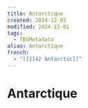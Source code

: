 ```yaml
---
title: Antarctique
created: 2024-12-01
modified: 2024-12-01
tags:
  - TBSMetadata
alias: Antarctique
french:
  - "[[1142 Antarctic]]"
---
```

# Antarctique
